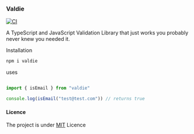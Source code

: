 ### Valdie
[![CI](https://github.com/Rwanda-Coding-Academy/Valdie/actions/workflows/superlinter.yml/badge.svg)](https://github.com/Rwanda-Coding-Academy/Valdie/actions/workflows/superlinter.yml)


A TypeScript and JavaScript Validation Library that just works you probably never knew you needed it.


Installation

```bash
npm i valdie
```


uses

```javascript

import { isEmail } from "valdie"

console.log(isEmail("test@test.com")) // returns true
```

#### Licence

The project is under [MIT](https://github.com/Rwanda-Coding-Academy/Valdie/edit/main/README.md) Licence
